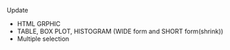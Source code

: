 Update
- HTML GRPHIC 
- TABLE, BOX PLOT, HISTOGRAM (WIDE form and SHORT form(shrink))
- Multiple selection 
